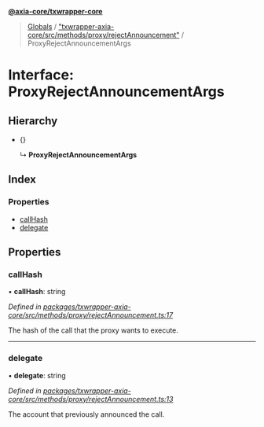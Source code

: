 **[@axia-core/txwrapper-core](../README.md)**

> [Globals](../globals.md) / ["txwrapper-axia-core/src/methods/proxy/rejectAnnouncement"](../modules/_txwrapper_axia_core_src_methods_proxy_rejectannouncement_.md) / ProxyRejectAnnouncementArgs

# Interface: ProxyRejectAnnouncementArgs

## Hierarchy

* {}

  ↳ **ProxyRejectAnnouncementArgs**

## Index

### Properties

* [callHash](_txwrapper_axia_core_src_methods_proxy_rejectannouncement_.proxyrejectannouncementargs.md#callhash)
* [delegate](_txwrapper_axia_core_src_methods_proxy_rejectannouncement_.proxyrejectannouncementargs.md#delegate)

## Properties

### callHash

•  **callHash**: string

*Defined in [packages/txwrapper-axia-core/src/methods/proxy/rejectAnnouncement.ts:17](https://github.com/axia-core/txwrapper-core/blob/731a943/packages/txwrapper-axia-core/src/methods/proxy/rejectAnnouncement.ts#L17)*

The hash of the call that the proxy wants to execute.

___

### delegate

•  **delegate**: string

*Defined in [packages/txwrapper-axia-core/src/methods/proxy/rejectAnnouncement.ts:13](https://github.com/axia-core/txwrapper-core/blob/731a943/packages/txwrapper-axia-core/src/methods/proxy/rejectAnnouncement.ts#L13)*

The account that previously announced the call.
